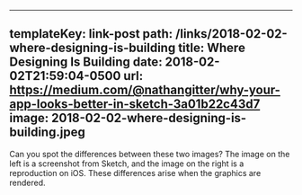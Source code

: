 ---
templateKey: link-post
path: /links/2018-02-02-where-designing-is-building
title: Where Designing Is Building
date: 2018-02-02T21:59:04-0500
url: https://medium.com/@nathangitter/why-your-app-looks-better-in-sketch-3a01b22c43d7
image: 2018-02-02-where-designing-is-building.jpeg
----
Can you spot the differences between these two images?  The image on the left is a screenshot from Sketch, and the image on the right is a reproduction on iOS. These differences arise when the graphics are rendered.
